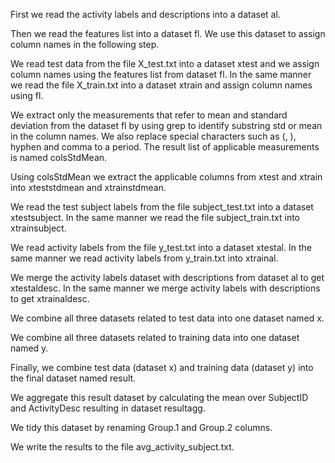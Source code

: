 First we read the activity labels and descriptions into a dataset al.

Then we read the features list into a dataset fl. We use this dataset to assign column names in the following step.

We read test data from the file X_test.txt into a dataset xtest and we assign column names using the features list from dataset fl.
In the same manner we read the file X_train.txt into a dataset xtrain and assign column names using fl.

We extract only the measurements that refer to mean and standard deviation from the dataset fl by using grep to identify substring std or mean in the column names. We also replace special characters such as (, ), hyphen and comma to a period. The result list of applicable measurements is named colsStdMean.

Using colsStdMean we extract the applicable columns from xtest and xtrain into xteststdmean and xtrainstdmean.

We read the test subject labels from the file subject_test.txt into a dataset xtestsubject.
In the same manner we read the file subject_train.txt into xtrainsubject.

We read activity labels from the file y_test.txt into a dataset xtestal.
In the same manner we read activity labels from y_train.txt into xtrainal.

We merge the activity labels dataset with descriptions from dataset al to get xtestaldesc.
In the same manner we merge activity labels with descriptions to get xtrainaldesc.

We combine all three datasets related to test data into one dataset named x.

We combine all three datasets related to training data into one dataset named y.

Finally, we combine test data (dataset x) and training data (dataset y) into the final dataset named result.

We aggregate this result dataset by calculating the mean over SubjectID and ActivityDesc resulting in dataset resultagg.

We tidy this dataset by renaming Group.1 and Group.2 columns.

We write the results to the file avg_activity_subject.txt.

